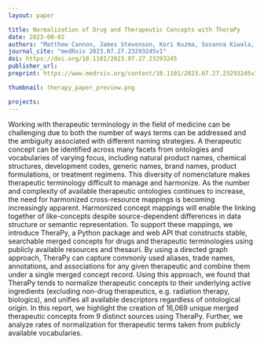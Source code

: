 ```yaml
---
layout: paper

title: Normalization of Drug and Therapeutic Concepts with TheraPy
date: 2023-08-02
authors: "Matthew Cannon, James Stevenson, Kori Kuzma, Susanna Kiwala, Jeremy L Warner, Obi L Griffith, Malachi Griffith, Alex H Wagner"
journal_cite: "medRxiv 2023.07.27.23293245v1"
doi: https://doi.org/10.1101/2023.07.27.23293245
publisher_url:
preprint: https://www.medrxiv.org/content/10.1101/2023.07.27.23293245v1

thumbnail: therapy_paper_preview.png

projects:
---
```

Working with therapeutic terminology in the field of medicine can be challenging due to both the number of ways terms can be addressed and the ambiguity associated with different naming strategies. A therapeutic concept can be identified across many facets from ontologies and vocabularies of varying focus, including natural product names, chemical structures, development codes, generic names, brand names, product formulations, or treatment regimens. This diversity of nomenclature makes therapeutic terminology difficult to manage and harmonize. As the number and complexity of available therapeutic ontologies continues to increase, the need for harmonized cross-resource mappings is becoming increasingly apparent. Harmonized concept mappings will enable the linking together of like-concepts despite source-dependent differences in data structure or semantic representation. To support these mappings, we introduce TheraPy, a Python package and web API that constructs stable, searchable merged concepts for drugs and therapeutic terminologies using publicly available resources and thesauri. By using a directed graph approach, TheraPy can capture commonly used aliases, trade names, annotations, and associations for any given therapeutic and combine them under a single merged concept record. Using this approach, we found that TheraPy tends to normalize therapeutic concepts to their underlying active ingredients (excluding non-drug therapeutics, e.g. radiation therapy, biologics), and unifies all available descriptors regardless of ontological origin. In this report, we highlight the creation of 16,069 unique merged therapeutic concepts from 9 distinct sources using TheraPy. Further, we analyze rates of normalization for therapeutic terms taken from publicly available vocabularies.